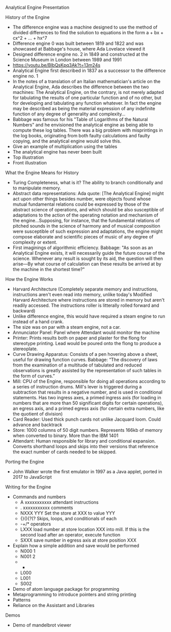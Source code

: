 Analytical Engine Presentation

History of the Engine
* The difference engine was a machine designed to use the method of divided differences to find the solution to equations in the form a + bx + cx^2 + ... + hx^7
* Difference engine 0 was built between 1819 and 1822 and was showcased at Babbage's house, where Ada Lovelace viewed it
* Designed difference engine no. 2 in 1849 and constructed at the Science Museum in London between 1989 and 1991
* https://youtu.be/BlbQsKpq3Ak?t=13m24s
* Analytical Engine first described in 1837 as a successor to the difference engine no. 1
* In the notes of a translation of an Italian mathematician's article on the Analytical Engine, Ada describes the difference between the two machines: The Analytical Engine, on the contrary, is not merely adapted for tabulating the results of one particular function and of no other, but for developing and tabulating any function whatever. In fact the engine may be described as being the material expression of any indefinite function of any degree of generality and complexity…
* Babbage was famous for his "Table of Logarithms of the Natural Numbers" and he envisioned the analytical engine as being able to compute these log tables. There was a big problem with misprintings in the log books, originating from both faulty calculations and faulty copying, and the analytical engine would solve this.
* Give an example of multiplication using the tables
* The analytical engine has never been built
* Top illustration
* Front illustration

What the Engine Means for History
* Turing Completeness, what is it? The ability to branch conditionally and to manipulate memory.
* Abstract data representations: Ada quote: [The Analytical Engine] might act upon other things besides number, were objects found whose mutual fundamental relations could be expressed by those of the abstract science of operations, and which should be also susceptible of adaptations to the action of the operating notation and mechanism of the engine...Supposing, for instance, that the fundamental relations of pitched sounds in the science of harmony and of musical composition were susceptible of such expression and adaptations, the engine might compose elaborate and scientific pieces of music of any degree of complexity or extent.
* First imaginings of algorithmic efficiency. Babbage: "As soon as an Analytical Engine exists, it will necessarily guide the future course of the science. Whenever any result is sought by its aid, the question will then arise—By what course of calculation can these results be arrived at by the machine in the shortest time?"

How the Engine Works
* Harvard Architecture (Completely separate memory and instructions, instructions aren't even read into memory, unlike today's Modified Harvard Architecture where instructions are stored in memory but aren't readily accessed. The instructions roller is litterally rolled forward and backward)
* Unlike difference engine, this would have required a steam engine to run instead of a hand crank.
* The size was on par with a steam engine, not a car.
* Annunciator Panel: Panel where Attendant would monitor the machine
* Printer: Prints results both on paper and plaster for the flong for stereotype printing. Lead would be poured onto the flong to produce a stereoplate.
* Curve Drawing Apparatus: Consists of a pen hovering above a sheet, useful for drawing function curves. Babbage: “The discovery of laws from the examination of a multitude of tabulated and reduced observations is greatly assisted by the representation of such tables in the form of curves.”
* Mill: CPU of the Engine, responsible for doing all operations according to a series of instruction drums. Mill's lever is triggered during a subtraction that results in a negative number, and is used in conditional statements. Has two ingress axes, a primed ingress axis (for loading in numbers that are more than 50 significant digits for certain operations), an egress axis, and a primed egress axis (for certain extra numbers, like the quotient of division)
* Card Reader: Used thick punch cards not unlike Jacquard loom. Could advance and backtrack
* Store: 1000 columns of 50 digit numbers. Represents 166kb of memory when converted to binary. More than the IBM 1401
* Attendant: Human responsible for library and conditional expansion. Converts shorthand loops and skips into their versions that reference the exact number of cards needed to be skipped.

Porting the Engine
* John Walker wrote the first emulator in 1997 as a Java applet, ported in 2017 to JavaScript

Writing for the Engine
* Commands and numbers
	* A xxxxxxxxxxx attendant instructions
	* . xxxxxxxxxxx comments
	* NXXX YYY Set the store at XXX to value YYY
	* {}(){?(? Skips, loops, and conditionals of each
	* -+/* operators
	* LXXX load number at store location XXX into mill. If this is the second load after an operator, execute function
	* SXXX save number in egress axis at store position XXX
* Explain how a simple addition and save would be performed
	* N000 1
	* N001 2
	* +
	* L000
	* L001
	* S002
* Demo of atom language package for programming
* Metaprogramming to introduce pointers and string printing
* Patterns
* Reliance on the Assistant and Libraries

Demos
* Demo of mandelbrot viewer
